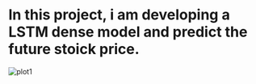 # In this project, i am developing a LSTM dense model and predict the future stoick price.


![plot1](https://user-images.githubusercontent.com/93830277/147389767-964dcd56-ea48-4ec4-ab33-9e0b30a9bc21.png)

